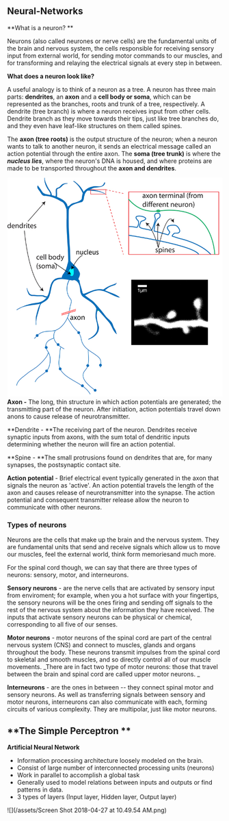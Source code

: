 ## Neural-Networks

**What is a neuron? **

Neurons \(also called neurones or nerve cells\) are the fundamental units of the brain and nervous system, the cells responsible for receiving sensory input from external world, for sending motor commands to our muscles, and for transforming and relaying the electrical signals at every step in between.

**What does a neuron look like?**

A useful analogy is to think of a neuron as a tree. A neuron has three main parts: **dendrites**, an **axon** and a **cell body or soma**, which can be represented as the branches, roots and trunk of a tree, respectively. A dendrite \(tree branch\) is where a neuron receives input from other cells. Dendrite branch as they move towards their tips, just like tree branches do, and they even have leaf-like structures on them called spines.

The **axon \(tree roots\)** is the output structure of the neuron; when a neuron wants to talk to another neuron, it sends an electrical message called an action potential through the entire axon. The **soma \(tree trunk\)** is where the _**nucleus lies**_, where the neuron's DNA is housed, and where proteins are made to be transported throughout the **axon and dendrites**.

![](/assets/import.png)**Axon -** The long, thin structure in which action potentials are generated; the transmitting part of the neuron. After initiation, action potentials travel down anons to cause release of neurotransmitter.

**Dendrite - **The receiving part of the neuron. Dendrites receive synaptic inputs from axons, with the sum total of dendritic inputs determining whether the neuron will fire an action potential.

**Spine - **The small protrusions found on dendrites that are, for many synapses, the postsynaptic contact site.

**Action potential** - Brief electrical event typically generated in the axon that signals the neuron as 'active'. An action potential travels the length of the axon and causes release of neurotransmitter into the synapse. The action potential and consequent transmitter release allow the neuron to communicate with other neurons.

### Types of neurons

Neurons are the cells that make up the brain and the nervous system. They are fundamental units that send and receive signals which allow us to move our muscles, feel the external world, think form memoriesand much more.

For the spinal cord though, we can say that there are three types of neurons: sensory, motor, and interneurons.

**Sensory neurons** - are the nerve cells that are activated by sensory input from enviroment;  for example, when you a hot surface with your fingertips, the sensory neurons will be the ones firing and sending off signals to the rest of the nervous system about the information they have received.  The inputs that activate sensory neurons can be physical or chemical, corresponding to all five of our senses.

**Motor neurons** - motor neurons of the spinal cord are part of the central nervous system \(CNS\) and connect to muscles, glands and organs throughout the body. These neurons transmit impulses from the spinal cord to skeletal and smooth muscles, and so directly control all of our muscle movements. _There are in fact two type of motor neurons: those that travel between the brain and spinal cord are called upper motor neurons. _

**Interneurons** - are the ones in between -- they connect spinal motor and sensory neurons. As well as transferring signals between sensory and motor neurons, interneurons can also communicate with each, forming circuits of various complexity. They are multipolar, just like motor neurons.

## **The Simple Perceptron **

**Artificial Neural Network**

* Information processing architecture  loosely modeled on the brain. 
* Consist of large number of interconnected processing units \(neurons\)
* Work in parallel to accomplish a global task 
* Generally used to model relations between inputs and outputs or find patterns in data.
* 3 types of layers \(Input layer, Hidden layer, Output layer\)

![](/assets/Screen Shot 2018-04-27 at 10.49.54 AM.png)



